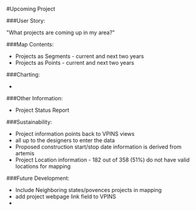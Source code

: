 #Upcoming Project 

###User Story:  

"What projects are coming up in my area?"

###Map Contents: 
	
- Projects as Segments - current and next two years
- Projects as Points - current and next two years

###Charting:

- 

###Other Information:

- Project Status Report

###Sustainability:
	
- Project information points back to VPINS views
- all up to the designers to enter the data
- Proposed construction start/stop date information is derived from artemis
- Project Location information - 182 out of 358 (51%) do not have valid locations for mapping


###Future Development:
- Include Neighboring states/povences projects in mapping
- add project webpage link field to VPINS
- 


